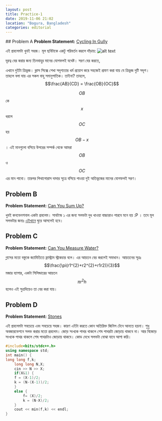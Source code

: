 ```yaml
---
layout: post
title: Practice-1
date: 2019-11-06 21:02
location: "Bogura, Bangladesh"
categories: editorial
---
```

﻿## Problem A
**Problem Statement:** [Cycling In Gully](https://ahmfuad.github.io/assets/problemA.pdf)

এই প্রবলেমটা খুবই সহজ। মূল ছবিটাকে একটু পরিবর্তন করলে দাঁড়ায়:
![alt text](https://ahmfuad.github.io/assets/problemA-photo.png "Cycling In Gully") 

দূরত্ব বের করার জন্য তিনবাহুর মানের যোগফলই যথেষ্ট। সরণ বের করতে,

এখানে দুইটা ত্রিভুজ। ক্লাস সিক্সে শেখা সদৃশ্যতার ধর্ম প্রয়োগ করে সহজেই প্রমাণ করা যায় যে ত্রিভুজ দুটি সদৃশ। তাহলে বলা যায় এর সকল বাহু সমানুপাতিক। তাইনা?
তাহলে,
$$\frac{AB}{CD} = \frac{OB}{OC}$$

$$OB$$ কে $$x$$ ধরলে $$OC$$ হয় $$OB-x$$ । এই মানগুলো বসিয়ে উপরের সম্পর্ক থেকে আমরা $$OB$$ ও $$OC$$ এর মান পাবো। তারপর পিথাগোরাস দাদার সূত্রে বসিয়ে পাওয়া দুই অতিভুজের মানের যোগফলই সরণ।

## Problem B
**Problem Statement:** [Can You Sum Up?](https://ahmfuad.github.io/assets/problemB.pdf)

খুবই কনভেনশনাল একটা প্রবলেম। সাবটাস্ক ১ এর জন্য সলভটা দুধ খাওয়া বাচ্চারাও পারবে মনে হয় :P । তবে মূল সলভটার জন্যঃ [এইখানে](https://www.geeksforgeeks.org/sum-two-large-numbers/) ঘুরে আসলেই হবে।

## Problem C
**Problem Statement:** [Can You Measure Water?](https://ahmfuad.github.io/assets/problemC.pdf)

গ্লাসের মতো বস্তুকে জ্যামিতিতে ফ্রাস্ট্রাম স্ট্রাকচার বলে। এর আয়তন বের করলেই সমাধান। আয়তনের সূত্রঃ $$\frac{\pi(r1^{2}+r2^{2}+r1r2)}{3}$$ মজার ব্যাপার, একটা সিলিন্ডারের আয়তন $$\pi r^{2}h$$ হলেও এই সুত্রদিয়েও তা বের করা যায়।

## Problem D
**Problem Statement:** [Stones](https://ahmfuad.github.io/assets/problemD.pdf)

এই প্রবলেমটা সবচেয়ে এবং সবচেয়ে সহজ।  কারণ এইটা করতে কোন অতিরিক্ত জিনিস টেনে আনতে হয়না।  শুধু অবজারভেশনে সলভ করার মতো প্রবলেম।  জোড় সংখ্যক পাথর থাকলে শেষ পাথরটা জোড়ায় থাকবে না।  আর বিজোড় সংখ্যক পাথর থাকলে শেষ পাথরটাও জোড়ায় থাকবে। 
কোড দেখে সলভটা বোঝা যাবে আশা করি।

```cpp
#include<bits/stdc++.h>
using namespace std;
int main() {
long long f,k;
    long long N,X;
    cin >> N >> X;
    if(X&1) {
    f = (X-1)/2;
    k = (N-(X-1))/2;
    }
    else {
        f= (X)/2;
        k = (N-X)/2;
    }
    cout << min(f,k) << endl;
}
```
